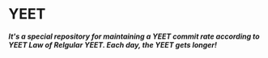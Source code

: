 # YEET

**_It's a special repository for maintaining a YEET commit rate according to YEET Law of Relgular YEET. Each day, the YEET gets longer!_**
